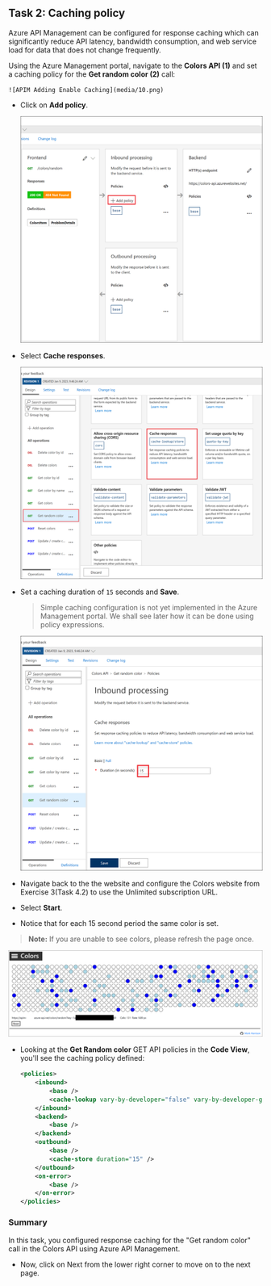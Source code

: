 ## Task 2: Caching policy

Azure API Management can be configured for response caching which can significantly reduce API latency, bandwidth consumption, and web service load for data that does not change frequently.

Using the Azure Management portal, navigate to the **Colors API (1)** and set a caching policy for the **Get random color (2)** call:

    ![APIM Adding Enable Caching](media/10.png)

  - Click on **Add policy**.
    
    ![APIM Adding Enable Caching](media/11.png)

  - Select **Cache responses**.

    ![APIM Enable Caching](media/12.png)

  - Set a caching duration of `15` seconds and **Save**.
    > Simple caching configuration is not yet implemented in the Azure Management portal. We shall see later how it can be done using policy expressions.

    ![APIM Cache Duration](media/13.png)

- Navigate back to the the website and configure the Colors website from Exercise 3(Task 4.2) to use the Unlimited subscription URL.
- Select **Start**.
- Notice that for each 15 second period the same color is set.

> **Note:** If you are unable to see colors, please refresh the page once. 

  ![Colors Website Caching](media/14.png)

- Looking at the **Get Random color** GET API policies in the **Code View**, you'll see the caching policy defined:

  ```xml
  <policies>
      <inbound>
          <base />
          <cache-lookup vary-by-developer="false" vary-by-developer-groups="false" allow-private-response-caching="false" must-revalidate="false" downstream-caching-type="none" />
      </inbound>
      <backend>
          <base />
      </backend>
      <outbound>
          <base />
          <cache-store duration="15" />
      </outbound>
      <on-error>
          <base />
      </on-error>
  </policies>
  ```

### Summary
In this task, you configured response caching for the "Get random color" call in the Colors API using Azure API Management.
- Now, click on Next from the lower right corner to move on to the next page.
